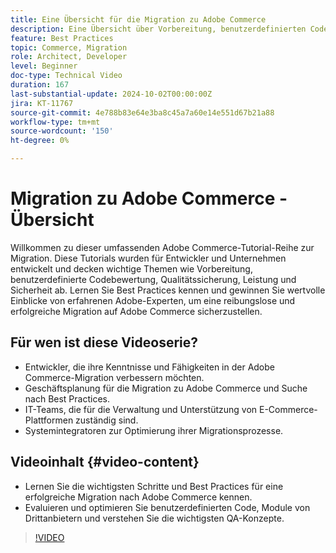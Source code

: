 ```yaml
---
title: Eine Übersicht für die Migration zu Adobe Commerce
description: Eine Übersicht über Vorbereitung, benutzerdefinierten Code, Qualitätssicherung, Leistung und Sicherheit bei der Migration zu Adobe Commerce.
feature: Best Practices
topic: Commerce, Migration
role: Architect, Developer
level: Beginner
doc-type: Technical Video
duration: 167
last-substantial-update: 2024-10-02T00:00:00Z
jira: KT-11767
source-git-commit: 4e788b83e64e3ba8c45a7a60e14e551d67b21a88
workflow-type: tm+mt
source-wordcount: '150'
ht-degree: 0%

---
```



# Migration zu Adobe Commerce - Übersicht

Willkommen zu dieser umfassenden Adobe Commerce-Tutorial-Reihe zur Migration. Diese Tutorials wurden für Entwickler und Unternehmen entwickelt und decken wichtige Themen wie Vorbereitung, benutzerdefinierte Codebewertung, Qualitätssicherung, Leistung und Sicherheit ab. Lernen Sie Best Practices kennen und gewinnen Sie wertvolle Einblicke von erfahrenen Adobe-Experten, um eine reibungslose und erfolgreiche Migration auf Adobe Commerce sicherzustellen.

## Für wen ist diese Videoserie?

* Entwickler, die ihre Kenntnisse und Fähigkeiten in der Adobe Commerce-Migration verbessern möchten.
* Geschäftsplanung für die Migration zu Adobe Commerce und Suche nach Best Practices.
* IT-Teams, die für die Verwaltung und Unterstützung von E-Commerce-Plattformen zuständig sind.
* Systemintegratoren zur Optimierung ihrer Migrationsprozesse.

## Videoinhalt {#video-content}

* Lernen Sie die wichtigsten Schritte und Best Practices für eine erfolgreiche Migration nach Adobe Commerce kennen.
* Evaluieren und optimieren Sie benutzerdefinierten Code, Module von Drittanbietern und verstehen Sie die wichtigsten QA-Konzepte.

>[!VIDEO](https://video.tv.adobe.com/v/3432846/?learn=on)
